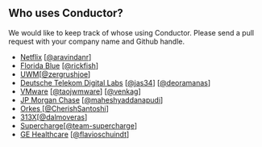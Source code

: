 
## Who uses Conductor?

We would like to keep track of whose using Conductor. Please send a pull request with your company name and Github handle.

* [Netflix](www.netflix.com) [[@aravindanr](https://github.com/aravindanr)]
* [Florida Blue](www.bcbsfl.com) [[@rickfish](https://github.com/rickfish)]
* [UWM](www.uwm.com)[[@zergrushjoe](https://github.com/ZergRushJoe)]
* [Deutsche Telekom Digital Labs](https://dtdl.in) [[@jas34](https://github.com/jas34)] [[@deoramanas](https://github.com/deoramanas)]
* [VMware](www.vmware.com) [[@taojwmware](https://github.com/taojwmware)] [[@venkag](https://github.com/venkag)]
* [JP Morgan Chase](www.chase.com) [[@maheshyaddanapudi](https://github.com/maheshyaddanapudi)]
*  [Orkes ](www.orkes.io)[[@CherishSantoshi](https://github.com/CherishSantoshi)]
*  [313X](https://313x.com.br)[[@dalmoveras](https://github.com/dalmoveras)]
*  [Supercharge](https://supercharge.io)[[@team-supercharge](https://github.com/team-supercharge)]
*  [GE Healthcare](https://www.gehealthcare.com/) [[@flavioschuindt](https://github.com/flavioschuindt)]